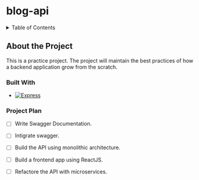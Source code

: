 # blog-api
<details>
  <summary>Table of Contents</summary>
  <ol>
    <li>
      <a href="#about-the-project">About The Project</a>
      <ul>
        <!-- <li><a href="#built-with">Built With</a></li> -->
        <li><a href="#built-with">Built With</a></li>
      </ul>
    </li>
    <li>
        <a href="#">Resources</a>
        <ul>
            <li>
                <a href="https://github.com/othneildrew/Best-README-Template/blob/master/README.md" target="_blank">
                    Readme Template
                </a>
            </li>
        </ul>
    </li>
    
  </ol>
</details>

## About the Project
This is a practice project. The project will maintain the best practices of how a backend application grow from the scratch.
### Built With
* [![Express][Express.js]][Express-url]
### Project Plan
- [ ] Write Swagger Documentation.
- [ ] Intigrate swagger.
- [ ] Build the API using monolithic architecture.
- [ ] Build a frontend app using ReactJS.
- [ ] Refactore the API with microservices.


[Next.js]: https://img.shields.io/badge/next.js-000000?style=for-the-badge&logo=nextdotjs&logoColor=white
[Next-url]: https://nextjs.org/
[Express.js]: https://img.shields.io/badge/express.js-%23404d59.svg?style=for-the-badge&logo=express&logoColor=%2361DAFB
[Express-url]: https://expressjs.com/
